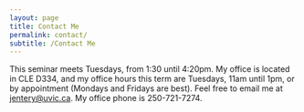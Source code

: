 ```yaml
---
layout: page
title: Contact Me
permalink: contact/
subtitle: /Contact Me
---
```


This seminar meets Tuesdays, from 1:30 until 4:20pm. My office is located in CLE D334, and my office hours this term are Tuesdays, 11am until 1pm, or by appointment (Mondays and Fridays are best). Feel free to email me at jentery@uvic.ca. My office phone is 250-721-7274. 
